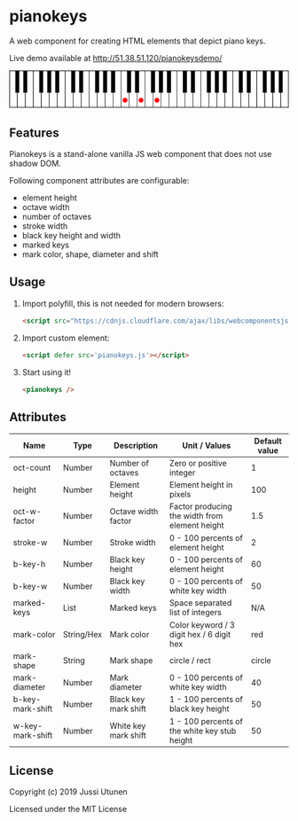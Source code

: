 # pianokeys
A web component for creating HTML elements that depict piano keys.

Live demo available at http://51.38.51.120/pianokeysdemo/

![Screenshot](keys.png)

## Features
Pianokeys is a stand-alone vanilla JS web component that does not use shadow DOM.

Following component attributes are configurable:

- element height
- octave width
- number of octaves
- stroke width
- black key height and width
- marked keys
- mark color, shape, diameter and shift

## Usage

1. Import polyfill, this is not needed for modern browsers:

    ```html
    <script src="https://cdnjs.cloudflare.com/ajax/libs/webcomponentsjs/2.2.10/webcomponents-bundle.js"></script>
    ```

2. Import custom element:

    ```html
    <script defer src='pianokeys.js'></script>
    ```

3. Start using it!

    ```html
    <pianokeys />
    ```

## Attributes

Name            | Type      | Description             | Unit / Values                                | Default value
---             | ---       | ---                     | ---                                          | ---
oct-count       | Number    | Number of octaves       |Zero or positive integer                      | 1
height          | Number    | Element height          |Element height in pixels                              | 100
oct-w-factor    | Number    | Octave width factor     |Factor producing the width from element height        | 1.5
stroke-w        | Number    | Stroke width            |0 - 100 percents of element height                    | 2
b-key-h         | Number    | Black key height        |0 - 100 percents of element height                    | 60
b-key-w         | Number    | Black key width         |0 - 100 percents of white key width           | 50
marked-keys     | List      | Marked keys             |Space separated list of integers              | N/A
mark-color      | String/Hex| Mark color              |Color keyword / 3 digit hex / 6 digit hex     | red
mark-shape      | String    | Mark shape              | circle / rect                                | circle
mark-diameter   | Number    | Mark diameter           |0 - 100 percents of white key width           | 40
b-key-mark-shift| Number    | Black key mark shift    |1 - 100 percents of black key height          | 50
w-key-mark-shift| Number    | White key mark shift    |1 - 100 percents of the white key stub height | 50


## License
Copyright (c) 2019 Jussi Utunen

Licensed under the MIT License
